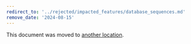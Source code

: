 ```yaml
---
redirect_to: '../rejected/impacted_features/database_sequences.md'
remove_date: '2024-08-15'
---
```


This document was moved to [another location](../rejected/impacted_features/database_sequences.md).

<!-- This redirect file can be deleted after <2024-08-15>. -->
<!-- Redirects that point to other docs in the same project expire in three months. -->
<!-- Redirects that point to docs in a different project or site (link is not relative and starts with `https:`) expire in one year. -->
<!-- Before deletion, see: https://docs.gitlab.com/ee/development/documentation/redirects.html -->
